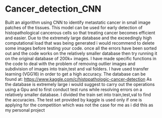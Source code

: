 # Cancer_detection_CNN
Built an algorithm using CNN to identify metastatic cancer in small image patches of the tissues.  This model can be used for early detection of histopathological cancerous cells so that treating cancer becomes efficient and easier. Due to the extremely large database and the exceedingly high computational load that was being generated i would recommend to delete some images before testing your code. once all the errors have been sorted out and the code works on the relatively smaller database then try running it on the original database of 200k+ images. I have made specific functions in the code to deal with the problem of removing outlier images and subdivision of images into train,test and val folders. I have used transfer learning (VGG16) in order to get a high accuracy. The database can be found at: https://www.kaggle.com/c/histopathologic-cancer-detection
As the database is extremely large i would suggest to carry out the operations using a Gpu and to first conduct test runs while resolving errors on a relatively smaller database. 
I divided the train set into train,test,val to find the accuracies. The test set provided by kaggle is used only if one is applying for the competition which was not the case for me as i did this as my personal project

